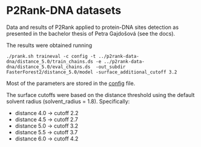 # P2Rank-DNA datasets

Data and results of P2Rank applied to protein-DNA sites detection
as presented in the bachelor thesis of Petra Gajdošová (see the docs).

The results were obtained running

```
./prank.sh traineval -c config -t ../p2rank-data-dna/distance_5.0/train_chains.ds -e ../p2rank-data-dna/distance_5.0/eval_chains.ds  -out_subdir FasterForest2/distance_5.0/model -surface_additional_cutoff 3.2
```

Most of the parameters are stored in the [config](config.groovy) file.

The surface cutoffs were based on the distance threshold using the default solvent radius (solvent_radius = 1.8). Specifically:
- distance 4.0 -> cutoff 2.2
- distance 4.5 -> cutoff 2.7
- distance 5.0 -> cutoff 3.2
- distance 5.5 -> cutoff 3.7
- distance 6.0 -> cutoff 4.2





